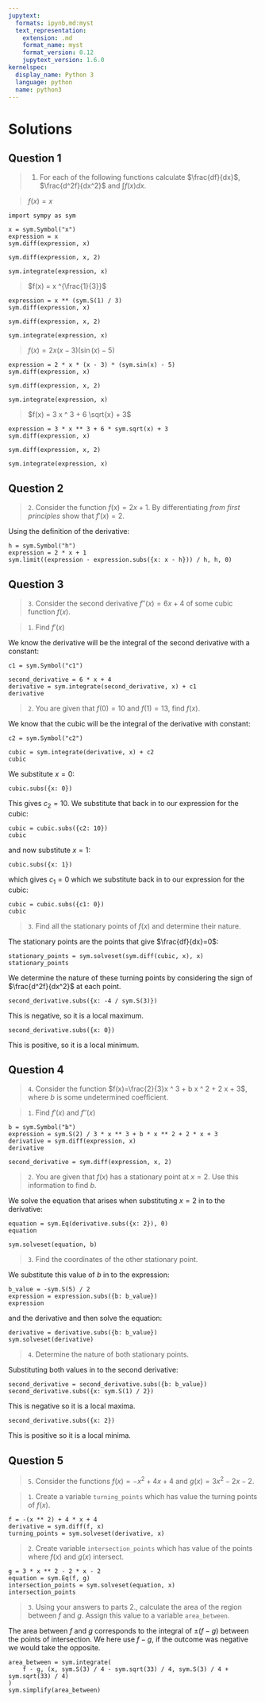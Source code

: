 ```yaml
---
jupytext:
  formats: ipynb,md:myst
  text_representation:
    extension: .md
    format_name: myst
    format_version: 0.12
    jupytext_version: 1.6.0
kernelspec:
  display_name: Python 3
  language: python
  name: python3
---
```


# Solutions

## Question 1

> 1. For each of the following functions calculate $\frac{df}{dx}$,
>    $\frac{d^2f}{dx^2}$ and $\int f(x) dx$.

> $f(x) = x$

```{code-cell} ipython3
import sympy as sym

x = sym.Symbol("x")
expression = x
sym.diff(expression, x)
```

```{code-cell} ipython3
sym.diff(expression, x, 2)
```

```{code-cell} ipython3
sym.integrate(expression, x)
```

> $f(x) = x ^{\frac{1}{3}}$

```{code-cell} ipython3
expression = x ** (sym.S(1) / 3)
sym.diff(expression, x)
```

```{code-cell} ipython3
sym.diff(expression, x, 2)
```

```{code-cell} ipython3
sym.integrate(expression, x)
```

> $f(x) = 2 x (x - 3) (\sin(x) - 5)$

```{code-cell} ipython3
expression = 2 * x * (x - 3) * (sym.sin(x) - 5)
sym.diff(expression, x)
```

```{code-cell} ipython3
sym.diff(expression, x, 2)
```

```{code-cell} ipython3
sym.integrate(expression, x)
```

> $f(x) = 3  x ^ 3 + 6 \sqrt{x} + 3$

```{code-cell} ipython3
expression = 3 * x ** 3 + 6 * sym.sqrt(x) + 3
sym.diff(expression, x)
```

```{code-cell} ipython3
sym.diff(expression, x, 2)
```

```{code-cell} ipython3
sym.integrate(expression, x)
```

## Question 2

> `2`. Consider the function $f(x)=2x+1$. By differentiating *from first
> principles* show that $f'(x)=2$.

Using the definition of the derivative:

```{code-cell} ipython3
h = sym.Symbol("h")
expression = 2 * x + 1
sym.limit((expression - expression.subs({x: x - h})) / h, h, 0)
```

## Question 3

> `3`. Consider the second derivative $f''(x)=6x+4$ of some cubic function $f(x)$.

>    `1`. Find $f'(x)$

We know the derivative will be the integral of the second derivative with a
constant:

```{code-cell} ipython3
c1 = sym.Symbol("c1")

second_derivative = 6 * x + 4
derivative = sym.integrate(second_derivative, x) + c1
derivative
```

>    `2`. You are given that $f(0)=10$ and $f(1)=13$, find $f(x)$.

We know that the cubic will be the integral of the derivative with constant:

```{code-cell} ipython3
c2 = sym.Symbol("c2")

cubic = sym.integrate(derivative, x) + c2
cubic
```

We substitute $x=0$:

```{code-cell} ipython3
cubic.subs({x: 0})
```

This gives $c_2=10$. We substitute that back in to our expression for the cubic:

```{code-cell} ipython3
cubic = cubic.subs({c2: 10})
cubic
```

and now substitute $x=1$:

```{code-cell} ipython3
cubic.subs({x: 1})
```

which gives $c_1=0$ which we substitute back in to our expression for the cubic:

```{code-cell} ipython3
cubic = cubic.subs({c1: 0})
cubic
```

> `3`. Find all the stationary points of $f(x)$ and determine their nature.

The stationary points are the points that give $\frac{df}{dx}=0$:

```{code-cell} ipython3
stationary_points = sym.solveset(sym.diff(cubic, x), x)
stationary_points
```

We determine the nature of these turning points by considering the sign of $\frac{d^2f}{dx^2}$ at each point.

```{code-cell} ipython3
second_derivative.subs({x: -4 / sym.S(3)})
```

This is negative, so it is a local maximum.

```{code-cell} ipython3
second_derivative.subs({x: 0})
```

This is positive, so it is a local minimum.

## Question 4

> `4`. Consider the function $f(x)=\frac{2}{3}x ^ 3 + b x ^ 2 + 2 x + 3$, where
> $b$ is some undetermined coefficient.

> `1`. Find $f'(x)$ and $f''(x)$


```{code-cell} ipython3
b = sym.Symbol("b")
expression = sym.S(2) / 3 * x ** 3 + b * x ** 2 + 2 * x + 3
derivative = sym.diff(expression, x)
derivative
```

```{code-cell} ipython3
second_derivative = sym.diff(expression, x, 2)
```

> `2`. You are given that $f(x)$ has a stationary point at $x=2$. Use this
> information to find $b$.

We solve the equation that arises when substituting $x=2$ in to the derivative:

```{code-cell} ipython3
equation = sym.Eq(derivative.subs({x: 2}), 0)
equation
```

```{code-cell} ipython3
sym.solveset(equation, b)
```

> `3`. Find the coordinates of the other stationary point.

We substitute this value of $b$ in to the expression:

```{code-cell} ipython3
b_value = -sym.S(5) / 2
expression = expression.subs({b: b_value})
expression
```

and the derivative and then solve the equation:

```{code-cell} ipython3
derivative = derivative.subs({b: b_value})
sym.solveset(derivative)
```

> `4`. Determine the nature of both stationary points.


Substituting both values in to the second derivative:

```{code-cell} ipython3
second_derivative = second_derivative.subs({b: b_value})
second_derivative.subs({x: sym.S(1) / 2})
```

This is negative so it is a local maxima.

```{code-cell} ipython3
second_derivative.subs({x: 2})
```

This is positive so it is a local minima.

## Question 5

> `5`. Consider the functions $f(x)=-x^2+4x+4$ and $g(x)=3x^2-2x-2$.

> `1`. Create a variable `turning_points` which has value the turning points of
> $f(x)$.

```{code-cell} ipython3
f = -(x ** 2) + 4 * x + 4
derivative = sym.diff(f, x)
turning_points = sym.solveset(derivative, x)
```

> `2`. Create variable `intersection_points` which has value of the points where
> $f(x)$ and $g(x)$ intersect.

```{code-cell} ipython3
g = 3 * x ** 2 - 2 * x - 2
equation = sym.Eq(f, g)
intersection_points = sym.solveset(equation, x)
intersection_points
```

> `3`. Using your answers to parts 2., calculate the area of the region between
>  $f$ and $g$. Assign this value to a variable `area_between`.

The area between $f$ and $g$ corresponds to the integral of $\pm (f - g)$
between the points of intersection. We here use $f - g$, if the outcome was
negative we would take the opposite.

```{code-cell} ipython3
area_between = sym.integrate(
    f - g, (x, sym.S(3) / 4 - sym.sqrt(33) / 4, sym.S(3) / 4 + sym.sqrt(33) / 4)
)
sym.simplify(area_between)
```
